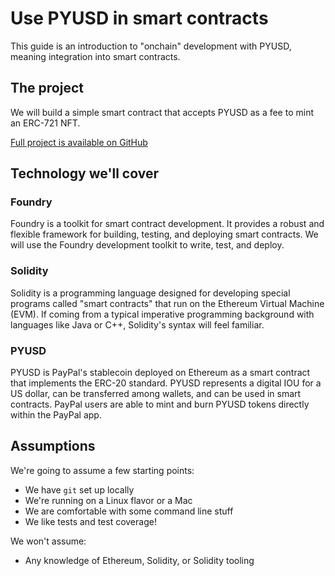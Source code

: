 # Use PYUSD in smart contracts

This guide is an introduction to "onchain" development with PYUSD, meaning integration into smart contracts.

## The project

We will build a simple smart contract that accepts PYUSD as a fee to mint an ERC-721 NFT.

[Full project is available on GitHub](https://github.com/mono-koto/build-with-pyusd/)

## Technology we'll cover

### Foundry

Foundry is a toolkit for smart contract development. It provides a robust and flexible framework for building, testing, and deploying smart contracts. We will use the Foundry development toolkit to write, test, and deploy.

### Solidity

Solidity is a programming language designed for developing special programs called "smart contracts" that run on the Ethereum Virtual Machine (EVM). If coming from a typical imperative programming background with languages like Java or C++, Solidity's syntax will feel familiar.

### PYUSD

PYUSD is PayPal's stablecoin deployed on Ethereum as a smart contract that implements the ERC-20 standard. PYUSD represents a digital IOU for a US dollar, can be transferred among wallets, and can be used in smart contracts. PayPal users are able to mint and burn PYUSD tokens directly within the PayPal app.

## Assumptions

We're going to assume a few starting points:

- We have `git` set up locally
- We're running on a Linux flavor or a Mac
- We are comfortable with some command line stuff
- We like tests and test coverage!

We won't assume:

- Any knowledge of Ethereum, Solidity, or Solidity tooling
